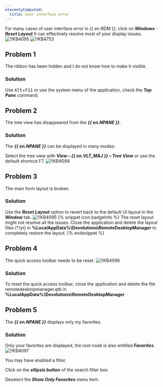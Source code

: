 ```yaml
---
eleventyComputed:
  title: User interface error
---
```

For many cases of user interface error in {{ en.RDM }}, click on ***Windows*** - ***Reset Layout*** It can effectively resolve most of your display issues.
![!!KB4095](https://cdnweb.devolutions.net/docs/en/kb/KB4095.png)
![!!KB4753](https://cdnweb.devolutions.net/docs/en/kb/KB4753.png)
## Problem 1
The ribbon has been hidden and I do not know how to make it visible.
### Solution
Use <kbd>Alt</kbd>+<kbd>F11</kbd> or use the system menu of the application, check the ***Top Pane*** command.
## Problem 2
The tree view has disappeared from the ***{{ en.NPANE }}***.
### Solution
The ***{{ en.NPANE }}*** can be displayed in many modes:

Select the tree view with ***View – {{ en.VLT_MAJ }} – Tree View*** or use the default shortcut F7.
![!!KB4094](https://cdnweb.devolutions.net/docs/en/kb/KB4094.png)
## Problem 3
The main form layout is broken.
### Solution
Use the ***Reset Layout*** option to revert back to the default UI layout in the ***Window*** tab.
![!!KB4095](https://cdnweb.devolutions.net/docs/en/kb/KB4095.png)
{% snippet icon.badgeInfo %}
The reset layout might not resolve all the issues. Close the application and delete the layout files (*.lyt) in **%LocalAppData%\Devolutions\RemoteDesktopManager** to completely restore the layout.
{% endsnippet %}

## Problem 4
The quick access toolbar needs to be reset.
![!!KB4096](https://cdnweb.devolutions.net/docs/en/kb/KB4096.png)
### Solution
To reset the quick access toolbar, close the application and delete the file remotedesktopmanager.qtb in **%LocalAppData%\Devolutions\RemoteDesktopManager**
## Problem 5
The ***{{ en.NPANE }}*** displays only my favorites.
### Solution
Only your favorites are displayed, the root node is also entitled ***Favorites***.
![!!KB4097](https://cdnweb.devolutions.net/docs/en/kb/KB4097.png)

You may have enabled a filter.

Click on the ***ellipsis button*** of the search filter box

Deselect the ***Show Only Favorites*** menu item.
